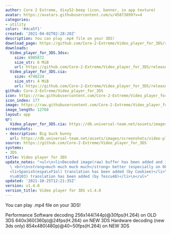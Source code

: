 ```yaml
---
author: Core 2 Extreme, dixy52-beep (icon, banner, in app texture)
avatar: https://avatars.githubusercontent.com/u/45873899?v=4
categories:
- utility
color: '#4ca5f1'
created: '2021-04-02T02:28:20Z'
description: You can play .mp4 file on your 3DS!
download_page: https://github.com/Core-2-Extreme/Video_player_for_3DS/releases
downloads:
  Video_player_for_3DS.3dsx:
    size: 6905872
    size_str: 6 MiB
    url: https://github.com/Core-2-Extreme/Video_player_for_3DS/releases/download/v1.4.0/Video_player_for_3DS.3dsx
  Video_player_for_3DS.cia:
    size: 4748224
    size_str: 4 MiB
    url: https://github.com/Core-2-Extreme/Video_player_for_3DS/releases/download/v1.4.0/Video_player_for_3DS.cia
github: Core-2-Extreme/Video_player_for_3DS
icon: https://raw.githubusercontent.com/Core-2-Extreme/Video_player_for_3DS/main/resource/icon.png
icon_index: 177
image: https://raw.githubusercontent.com/Core-2-Extreme/Video_player_for_3DS/main/resource/banner.png
image_length: 12768
layout: app
qr:
  Video_player_for_3DS.cia: https://db.universal-team.net/assets/images/qr/video_player_for_3ds-cia.png
screenshots:
- description: Big buck bunny
  url: https://db.universal-team.net/assets/images/screenshots/video-player-for-3ds/big-buck-bunny.png
source: https://github.com/Core-2-Extreme/Video_player_for_3DS
systems:
- 3DS
title: Video player for 3DS
update_notes: "<ul>\n<li>Decoded image(raw) buffer has been added and it makes playback\
  \ <br>\n<strong>much much much much</strong> better (especially on OLD3DS)</li>\n\
  <li>Spanish(espa\xF1ol) translation has been added (by Cookiee)</li>\n<li>Romanian(Rom\xE2\
  n\u0103) translation has been added (by Tescu48)</li>\n</ul>"
updated: '2021-10-25T12:21:35Z'
version: v1.4.0
version_title: Video player for 3DS v1.4.0
---
```

You can play .mp4 file on your 3DS!

Performance
Software decoding
256x144(144p)@30fps(H.264) on OLD 3DS
640x360(360p)@24fps(H.264) on NEW 3DS
Hardware decoding (new 3ds only)
854x480(480p)@40~50fps(H.264) on NEW 3DS